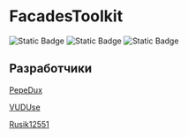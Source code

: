 # FacadesToolkit

![Static Badge](https://img.shields.io/badge/C%23-purple) ![Static Badge](https://img.shields.io/badge/MSSQL-yellow) ![Static Badge](https://img.shields.io/badge/WPF-blue)

## Разработчики
[PepeDux](https://github.com/PepeDux)

[VUDUse](https://github.com/VUDUse)

[Rusik12551](https://github.com/Rusik12551)
